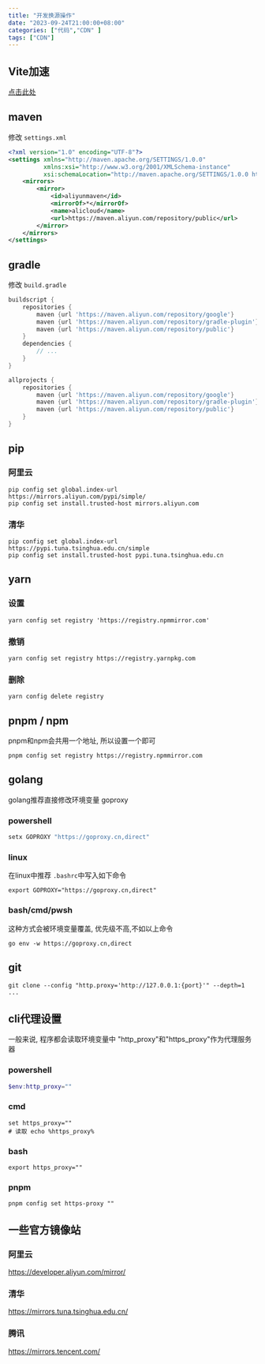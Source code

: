 ```yaml
---
title: "开发换源操作"
date: "2023-09-24T21:00:00+08:00"
categories: ["代码","CDN" ]
tags: ["CDN"]
---
```

 

## Vite加速
<a href="/posts/coding/vite-cdn">点击此处</a>


## maven 
修改 ```settings.xml``` 
```xml
<?xml version="1.0" encoding="UTF-8"?>
<settings xmlns="http://maven.apache.org/SETTINGS/1.0.0"
          xmlns:xsi="http://www.w3.org/2001/XMLSchema-instance"
          xsi:schemaLocation="http://maven.apache.org/SETTINGS/1.0.0 http://maven.apache.org/xsd/settings-1.0.0.xsd">
    <mirrors>
        <mirror>
            <id>aliyunmaven</id>
            <mirrorOf>*</mirrorOf>
            <name>alicloud</name>
            <url>https://maven.aliyun.com/repository/public</url>
        </mirror>
    </mirrors>
</settings>
```

## gradle 



修改 ```build.gradle```
```gradle 
buildscript {
    repositories {
        maven {url 'https://maven.aliyun.com/repository/google'}
        maven {url 'https://maven.aliyun.com/repository/gradle-plugin'}
        maven {url 'https://maven.aliyun.com/repository/public'}
    }
    dependencies {
        // ... 
    }
}

allprojects {
    repositories {
        maven {url 'https://maven.aliyun.com/repository/google'}
        maven {url 'https://maven.aliyun.com/repository/gradle-plugin'}
        maven {url 'https://maven.aliyun.com/repository/public'}
    }
}
```

## pip 
### 阿里云
```shell    
pip config set global.index-url https://mirrors.aliyun.com/pypi/simple/
pip config set install.trusted-host mirrors.aliyun.com
```
### 清华
```shell
pip config set global.index-url https://pypi.tuna.tsinghua.edu.cn/simple
pip config set install.trusted-host pypi.tuna.tsinghua.edu.cn
```

## yarn
### 设置
```shell
yarn config set registry 'https://registry.npmmirror.com'
```
### 撤销
```shell
yarn config set registry https://registry.yarnpkg.com
```
### 删除
```shell
yarn config delete registry
```


## pnpm / npm 
pnpm和npm会共用一个地址, 所以设置一个即可
```shell
pnpm config set registry https://registry.npmmirror.com
```



## golang 
golang推荐直接修改环境变量 goproxy
### powershell 
```powershell
setx GOPROXY "https://goproxy.cn,direct"
```
### linux 
在linux中推荐 ```.bashrc```中写入如下命令
```shell
export GOPROXY="https://goproxy.cn,direct"
```


### bash/cmd/pwsh
这种方式会被环境变量覆盖, 优先级不高,不如以上命令
```shell    
go env -w https://goproxy.cn,direct
```

## git

```shell
git clone --config "http.proxy='http://127.0.0.1:{port}'" --depth=1 ... 
```

## cli代理设置
一般来说, 程序都会读取环境变量中 "http_proxy"和"https_proxy"作为代理服务器
### powershell
```powershell
$env:http_proxy=""
```
### cmd
```shell
set https_proxy=""
# 读取 echo %https_proxy%
```
### bash 
```shell
export https_proxy=""
```

### pnpm 
```shell
pnpm config set https-proxy ""
```



## 一些官方镜像站
### 阿里云
https://developer.aliyun.com/mirror/
### 清华
https://mirrors.tuna.tsinghua.edu.cn/
### 腾讯
https://mirrors.tencent.com/